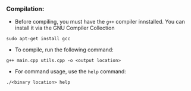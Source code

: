 ### Compilation:

-   Before compiling, you must have the `g++` compiler innstalled. You can install it via the GNU Compiler Collection

```
sudo apt-get install gcc
```

-   To compile, run the following command:

```
g++ main.cpp utils.cpp -o <output location>
```

-   For command usage, use the `help` command:

```
./<binary location> help
```

